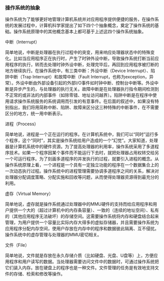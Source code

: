 ### 操作系统的抽象

操作系统为了能够更好地管理计算机系统并对应用程序提供便捷的服务，在操作系统的发展过程中，计算机科学家提出了如下四个个抽象概念，奠定了操作系统的基础。操作系统原理中的其他概念基本上都可基于上述这四个操作系统抽象。

中断（Interrupt）

简单地说，中断是处理器在执行过程中的突变，用来响应处理器状态中的特殊变化。比如当应用程序正在执行时，产生了时钟外设中断，导致操作系统打断当前应用程序的执行，转而去处理时钟外设中断，处理完毕后，再回到应用程序被打断的地方继续执行。在操作系统中，有三类中断：外设中断（Device Interrupt）、陷阱中断（Trap Interrupt）和故障中断（Fault Interrupt，也称为exception，异常）。外设中断由外部设备引起的外部I/O事件如时钟中断、控制台中断等。外设中断是异步产生的，与处理器的执行无关。故障中断是在处理器执行指令期间检测到不正常的或非法的内部事件（如除零错、地址访问越界）。陷阱中断是在程序中使用请求操作系统服务的系统调用而引发的有意事件。在后面的叙述中，如果没有特别指出，我们将用简称中断、陷阱、故障来区分这三种特殊的中断事件，在不需要区分的地方，统一用中断表示。

进程（Process）

简单地说，进程是一个正在运行的程序。在计算机系统中，我们可以“同时”运行多个程序，这个“同时”，其实是操作系统给用户造成的一个“幻觉”。大家知道，处理器是计算机系统中的硬件资源。为了提高处理器的利用率，操作系统采用了多道程序技术。如果一个程序因某个事件而不能运行下去时，就把处理器占用权转交给另一个可运行程序。为了刻画多道程序的并发执行的过程，就要引入进程的概念。从操作系统原理上看，一个进程是一个具有一定独立功能的程序在一个数据集合上的一次动态执行过程。操作系统中的进程管理需要协调多道程序之间的关系，解决对处理器分配调度策略、分配实施和回收等问题，从而使得处理器资源得到最充分的利用。

虚存（Virtual Memory）

简单地说，虚存就是操作系统通过处理器中的MMU硬件的支持而给应用程序和用户提供一个大的（超过计算机中的内存条容量）、一致的（连续的地址空间）、私有的（其他应用程序无法破坏）的存储空间。这需要操作系统将内存和硬盘结合起来管理，为用户提供一个容量比实际内存大得多的虚拟存储器，并且需要操作系统为应用程序分配内存空间，使用户存放在内存中的程序和数据彼此隔离、互不侵扰。操作系统中的虚存管理与处理器的MMU密切相关。

文件（File）

简单地说，文件就是存放在永久存储介质（比如硬盘、光盘、U盘等）上，方便应用程序和用户读写的数据。当处理器需要访问文件中的数据时，可通过操作系统把它们装入内存。放在硬盘上的程序也是一种文件。文件管理的任务是有效地支持文件的存储、检索和修改等操作。
